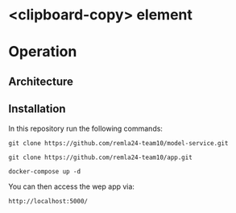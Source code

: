 # &lt;clipboard-copy&gt; element

# Operation

## Architecture


## Installation

In this repository run the following commands:

```
git clone https://github.com/remla24-team10/model-service.git
```

```
git clone https://github.com/remla24-team10/app.git
```

```
docker-compose up -d
```

You can then access the wep app via:

```
http://localhost:5000/
```

[//]: # (# This README should introduce your highlevel architecture and that links to the corresponding repositories, so visitors can easily understand your project and find all relevant information. )
